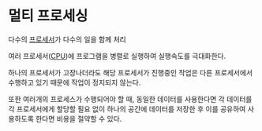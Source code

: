 # 멀티 프로세싱
다수의 [프로세서](Processor.md)가 다수의 일을 함께 처리

여러 프로세서([CPU](CPU))에 프로그램을 병렬로 실행하여 실행속도를 극대화한다.

하나의 프로세서가 고장나더라도 해당 프로세서가 진행중인 작업은 다른 프로세서에서 수행하고 있기 때문에 작업이 정지되지 않는다.

또한 여러개의 프로세스가 수행되어야 할 때, 동일한 데이터를 사용한다면 각 데이터를 각 프로세서에게 할당할 필요 없이 하나의 공간에 데이터를 저장한 후 이를 공유하여 사용하도록 한다면 비용을 절약할 수 있다.